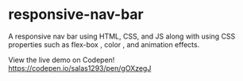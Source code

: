 # responsive-nav-bar
 A responsive nav bar using HTML, CSS, and  JS along with using CSS properties such as flex-box , color , and animation effects. 


View the live demo on Codepen!
https://codepen.io/salas1293/pen/gOXzegJ
